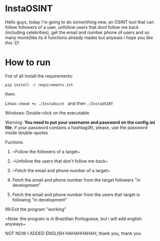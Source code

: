 # InstaOSINT

Hello guys, today i'm going to do somenthing new, an OSINT tool that can follow followers of a user, unfollow users that dont follow me back (including celebrities),
get the email and number phone of users and so many mone(like its 4 functions already made) but anywais i hope you like this :D!

# How to run

Fist of all install the requirements:

```pip install -r requirements.txt ```

then:

Linux: ```chmod +x ./InstaOsint ``` and then ```./InstaOSINT```

Windows: Double-click on the executable

Warning: **You need to put your username and password on the config.ini file**, if your password contains a hashtag(#), please, use the password inside double-quotes

Fuctions:

1. ~Follow the followers of a target~

2. ~Unfollow the users that don't follow me back~

3. ~Fetch the email and phone number of a target~

4. Fetch the email and phone number from the target followers "in development"

5. Fetch the email and phone number from the users that target is following "in development"

99.Exit the program "working"

~Note: the program is in Brazillian Portuguese, but i will add english anyways~

NOT NOW I ADDED ENGLISH HAHAHHAHAH, thank you, thank you
